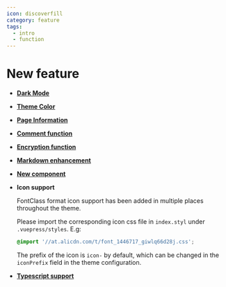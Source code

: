 ```yaml
---
icon: discoverfill
category: feature
tags:
  - intro
  - function
---
```


# New feature

- [**Dark Mode**](theme.md#dark-mode)

- [**Theme Color**](theme.md#theme-color)

- [**Page Information**](page-info.md)

- [**Comment function**](comment.md)

- [**Encryption function**](encrypt.md)

- [**Markdown enhancement**](markdown/readme.md)

- [**New component**](component.md)

- **Icon support**

  FontClass format icon support has been added in multiple places throughout the theme.

  Please import the corresponding icon css file in `index.styl` under `.vuepress/styles`. E.g:

  ```css
  @import '//at.alicdn.com/t/font_1446717_giwlq66d28j.css';
  ```

  The prefix of the icon is `icon-` by default, which can be changed in the `iconPrefix` field in the theme configuration.

- [**Typescript support**](typescript.md)
